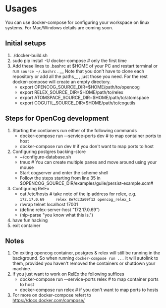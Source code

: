 # Usages

You can use docker-compose for configuring your workspace on linux systems. For
Mac/Windows details are coming soon.

## Initial setups
1. ./docker-build.sh
2. sudo pip install -U docker-compose # only the first time
3. Add these lines to .bashrc at $HOME of your PC and restart terminal or run `source ~/.bashrc` . __ Note that you don't have to clone each repository or add
all the paths__ , just those you need. For the rest docker-compose will create
an empty directory.
    * export OPENCOG_SOURCE_DIR=$HOME/path/to/opencog
    * export RELEX_SOURCE_DIR=$HOME/path/to/relex
    * export ATOMSPACE_SOURCE_DIR=$HOME/path/to/atomspace
    * export COGUTIL_SOURCE_DIR=$HOME/path/to/cogutils


## Steps for OpenCog development
1. Starting the contianers run either of the following commands
    * docker-compose run --service-ports dev   # to map container ports to host
    * docker-compose run dev   # if you don't want to map ports to host
2. Configuring postgres backing-store
    * ~/configure-database.sh
    * tmux   # You can create multiple panes and move around using your mouse
    * Start cogserver and enter the scheme shell
    * Follow the steps starting from line 35 in
      $OPENCOG_SOURCE_DIR/examples/guile/persist-example.scm#
3. Configuring RelEx
    * cat /etc/hosts   # take note of the ip address for relex, e.g.
    ```172.17.0.69     relex 8e7dc3a09f12 opencog_relex_1```
    * rlwrap telnet localhost 17001
    * (define relex-server-host "172.17.0.69")
    * (nlp-parse "you know what this is.")
4. have fun hacking
5. exit container

## Notes
1. On exiting opencog container, postgres & relex will still be running in the
   background. So when running `docker-compose run ...` it will autolink to them,
   provided you haven't removed the containers or shutdown your machine.
2. If you just want to work on RelEx the following suffices
   * docker-compose  run --service-ports relex   # to map container ports to host
   * docker-compose run relex   # if you don't want to map ports to hosts
3. For more on docker-compose refert to https://docs.docker.com/compose/
